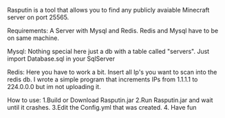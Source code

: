 Rasputin is a tool that allows you to find any publicly avaiable Minecraft server on port 25565.

Requirements:
       A Server with Mysql and Redis. Redis and Mysql have to be on same machine.

Mysql:
       Nothing special here just a db with a table called "servers". Just import Database.sql in your SqlServer

Redis:
       Here you have to work a bit. Insert all Ip's you want to scan into the redis db.
       I wrote a simple program that increments IPs from 1.1.1.1 to 224.0.0.0 but im not uploading it.
       
       
How to use:
       1.Build or Download Rasputin.jar
       2.Run Rasputin.jar and wait until it crashes.
       3.Edit the Config.yml that was created.
       4.           Have fun
